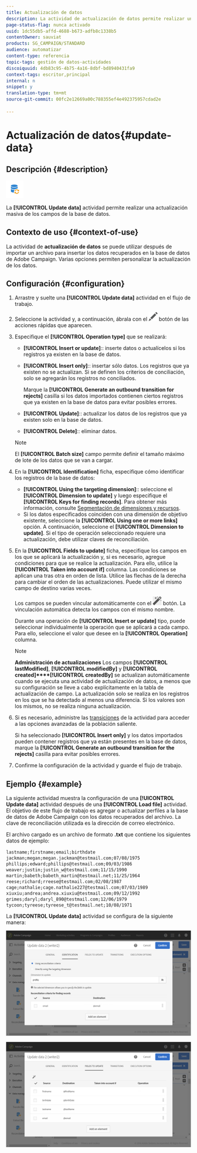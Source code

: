 ```yaml
---
title: Actualización de datos
description: La actividad de actualización de datos permite realizar una actualización masiva de los campos de la base de datos.
page-status-flag: nunca activado
uuid: 1dc55db5-affd-4688-b673-adfb8c1338b5
contentOwner: sauviat
products: SG_CAMPAIGN/STANDARD
audience: automatizar
content-type: referencia
topic-tags: gestión de datos-actividades
discoiquuid: 4db83c95-4b75-4a16-8dbf-bd8940431fa9
context-tags: escritor,principal
internal: n
snippet: y
translation-type: tm+mt
source-git-commit: 00fc2e12669a00c788355ef4e492375957cdad2e

---
```



# Actualización de datos{#update-data}

## Descripción {#description}

![](assets/data_update.png)

La **[!UICONTROL Update data]** actividad permite realizar una actualización masiva de los campos de la base de datos.

## Contexto de uso {#context-of-use}

La actividad de **actualización de datos** se puede utilizar después de importar un archivo para insertar los datos recuperados en la base de datos de Adobe Campaign. Varias opciones permiten personalizar la actualización de los datos.

## Configuración {#configuration}

1. Arrastre y suelte una **[!UICONTROL Update data]** actividad en el flujo de trabajo.
1. Seleccione la actividad y, a continuación, ábrala con el ![](assets/edit_darkgrey-24px.png) botón de las acciones rápidas que aparecen.
1. Especifique el **[!UICONTROL Operation type]** que se realizará:

   * **[!UICONTROL Insert or update]**:: inserte datos o actualícelos si los registros ya existen en la base de datos.
   * **[!UICONTROL Insert only]**:: insertar sólo datos. Los registros que ya existen no se actualizan. Si se definen los criterios de conciliación, solo se agregarán los registros no conciliados.

      Marque la **[!UICONTROL Generate an outbound transition for rejects]** casilla si los datos importados contienen ciertos registros que ya existen en la base de datos para evitar posibles errores.

   * **[!UICONTROL Update]**:: actualizar los datos de los registros que ya existen solo en la base de datos.
   * **[!UICONTROL Delete]**:: eliminar datos.
   >[!NOTE]
   >
   >El **[!UICONTROL Batch size]** campo permite definir el tamaño máximo de lote de los datos que se van a cargar.

1. En la **[!UICONTROL Identification]** ficha, especifique cómo identificar los registros de la base de datos:

   * **[!UICONTROL Using the targeting dimension]**:: seleccione el **[!UICONTROL Dimension to update]** y luego especifique el **[!UICONTROL Keys for finding records]**. Para obtener más información, consulte [Segmentación de dimensiones y recursos](../../automating/using/query.md#targeting-dimensions-and-resources).
   * Si los datos especificados coinciden con una dimensión de objetivo existente, seleccione la **[!UICONTROL Using one or more links]** opción. A continuación, seleccione el **[!UICONTROL Dimension to update]**.
   Si el tipo de operación seleccionado requiere una actualización, debe utilizar claves de reconciliación.

1. En la **[!UICONTROL Fields to update]** ficha, especifique los campos en los que se aplicará la actualización y, si es necesario, agregue condiciones para que se realice la actualización. Para ello, utilice la **[!UICONTROL Taken into account if]** columna. Las condiciones se aplican una tras otra en orden de lista. Utilice las flechas de la derecha para cambiar el orden de las actualizaciones. Puede utilizar el mismo campo de destino varias veces.

   Los campos se pueden vincular automáticamente con el ![](assets/wkf_magic_wand-24px.png) botón. La vinculación automática detecta los campos con el mismo nombre.

   Durante una operación de **[!UICONTROL Insert or update]** tipo, puede seleccionar individualmente la operación que se aplicará a cada campo. Para ello, seleccione el valor que desee en la **[!UICONTROL Operation]** columna.

   >[!NOTE]
   >
   >**Administración de actualizaciones** Los campos **[!UICONTROL lastModified]**, **[!UICONTROL modifiedBy]** y **[!UICONTROL created]****[!UICONTROL createdBy]** se actualizan automáticamente cuando se ejecuta una actividad de actualización de datos, a menos que su configuración se lleve a cabo explícitamente en la tabla de actualización de campo. La actualización solo se realiza en los registros en los que se ha detectado al menos una diferencia. Si los valores son los mismos, no se realiza ninguna actualización.

1. Si es necesario, administre las [transiciones](../../automating/using/executing-a-workflow.md#managing-an-activity-s-outbound-transitions) de la actividad para acceder a las opciones avanzadas de la población saliente.

   Si ha seleccionado **[!UICONTROL Insert only]** y los datos importados pueden contener registros que ya están presentes en la base de datos, marque la **[!UICONTROL Generate an outbound transition for the rejects]** casilla para evitar posibles errores.

1. Confirme la configuración de la actividad y guarde el flujo de trabajo.

## Ejemplo {#example}

La siguiente actividad muestra la configuración de una **[!UICONTROL Update data]** actividad después de una **[!UICONTROL Load file]** actividad. El objetivo de este flujo de trabajo es agregar o actualizar perfiles a la base de datos de Adobe Campaign con los datos recuperados del archivo. La clave de reconciliación utilizada es la dirección de correo electrónico.

El archivo cargado es un archivo de formato **.txt** que contiene los siguientes datos de ejemplo:

```
lastname;firstname;email;birthdate
jackman;megan;megan.jackman@testmail.com;07/08/1975
phillips;edward;phillips@testmail.com;09/03/1986
weaver;justin;justin_w@testmail.com;11/15/1990
martin;babeth;babeth_martin@testmail.net;11/25/1964
reese;richard;rreese@testmail.com;02/08/1987
cage;nathalie;cage.nathalie227@testmail.com;07/03/1989
xiuxiu;andrea;andrea.xiuxiu@testmail.com;09/12/1992
grimes;daryl;daryl_890@testmail.com;12/06/1979
tycoon;tyreese;tyreese_t@testmail.net;10/08/1971
```

La **[!UICONTROL Update data]** actividad se configura de la siguiente manera:

![](assets/deduplication_example2_writer1.png)

![](assets/deduplication_example2_writer2.png)


